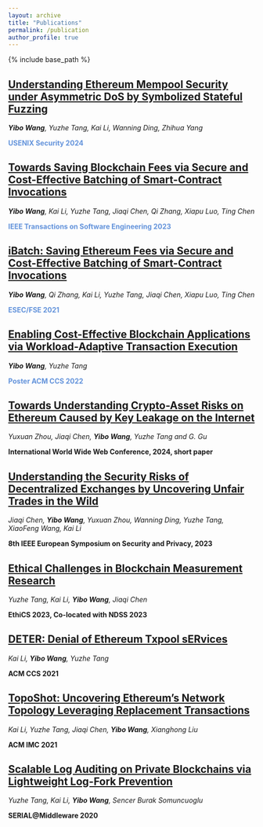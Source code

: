 ```yaml
---
layout: archive
title: "Publications"
permalink: /publication
author_profile: true
---
```


{% include base_path %}


<u>Understanding Ethereum Mempool Security under Asymmetric DoS by Symbolized Stateful Fuzzing</u>
------

_**Yibo Wang**, Yuzhe Tang, Kai Li, Wanning Ding, Zhihua Yang_

**<span style="color: rgba(60, 120, 210, 0.8);">USENIX Security 2024</span>**

<u>Towards Saving Blockchain Fees via Secure and Cost-Effective Batching of Smart-Contract Invocations</u>
------

_**Yibo Wang**, Kai Li, Yuzhe Tang, Jiaqi Chen, Qi Zhang, Xiapu Luo, Ting Chen_

**<span style="color: rgba(60, 120, 210, 0.8);">IEEE Transactions on Software Engineering 2023</span>**

<u>iBatch: Saving Ethereum Fees via Secure and Cost-Effective Batching of Smart-Contract Invocations</u>
------

_**Yibo Wang**, Qi Zhang, Kai Li, Yuzhe Tang, Jiaqi Chen, Xiapu Luo, Ting Chen_

**<span style="color: rgba(60, 120, 210, 0.8);">ESEC/FSE 2021</span>**

<u>Enabling Cost-Effective Blockchain Applications via Workload-Adaptive Transaction Execution</u>
------

_**Yibo Wang**, Yuzhe Tang_

**<span style="color: rgba(60, 120, 210, 0.8);">Poster ACM CCS 2022</span>**

<u>Towards Understanding Crypto-Asset Risks on Ethereum Caused by Key Leakage on the Internet</u>
------

_Yuxuan Zhou, Jiaqi Chen, **Yibo Wang**, Yuzhe Tang and G. Gu_

**International World Wide Web Conference, 2024, short paper**

<u>Understanding the Security Risks of Decentralized Exchanges by Uncovering Unfair Trades in the Wild</u>
------

_Jiaqi Chen, **Yibo Wang**, Yuxuan Zhou, Wanning Ding, Yuzhe Tang, XiaoFeng Wang, Kai Li_

**8th IEEE European Symposium on Security and Privacy, 2023**

<u>Ethical Challenges in Blockchain Measurement Research</u>
------

_Yuzhe Tang, Kai Li, **Yibo Wang**, Jiaqi Chen_

**EthiCS 2023, Co-located with NDSS 2023**

<u>DETER: Denial of Ethereum Txpool sERvices</u>
------

_Kai Li, **Yibo Wang**, Yuzhe Tang_

**ACM CCS 2021**

<u>TopoShot: Uncovering Ethereum’s Network Topology Leveraging Replacement Transactions</u>
------

_Kai Li, Yuzhe Tang, Jiaqi Chen, **Yibo Wang**, Xianghong Liu_

**ACM IMC 2021**

<u>Scalable Log Auditing on Private Blockchains via Lightweight Log-Fork Prevention</u>
------

_Yuzhe Tang, Kai Li, **Yibo Wang**, Sencer Burak Somuncuoglu_

**SERIAL@Middleware 2020**
